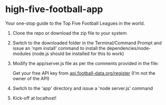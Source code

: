 # high-five-football-app
Your one-stop guide to the Top Five Football Leagues in the world.

1. Clone the repo or download the zip file to your system

2. Switch to the downloaded folder in the Terminal/Command Prompt and issue an 'npm install' command to install the dependencies/node-modules (node.js should be installed for this to work)
3. Modify the app/server.js file as per the comments provided in the file:

    Get your free API key from [api.football-data.org/register](http://api.football-data.org/register)
    (I'm not the owner of the API)
    
4. Switch to the 'app' directory and issue a 'node server.js' command
5. Kick-off at localhost!
